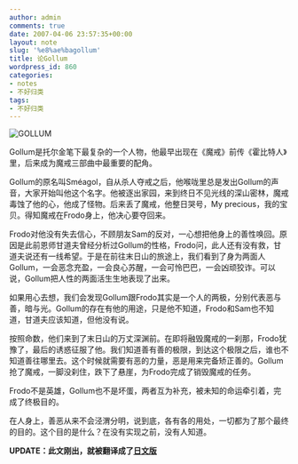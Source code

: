 ```yaml
---
author: admin
comments: true
date: 2007-04-06 23:57:35+00:00
layout: note
slug: '%e8%ae%bagollum'
title: 论Gollum
wordpress_id: 860
categories:
- notes
- 不好归类
tags:
- 不好归类
---
```


![GOLLUM](http://farm1.static.flickr.com/228/448862275_e566abd7b0_m.jpg)

Gollum是托尔金笔下最复杂的一个人物，他最早出现在《魔戒》前传《霍比特人》里，后来成为魔戒三部曲中最重要的配角。

Gollum的原名叫Sméagol，自从杀人夺戒之后，他喉咙里总是发出Gollum的声音，大家开始叫他这个名字。他被逐出家园，来到终日不见光线的深山密林，魔戒毒蚀了他的心，他成了怪物。后来丢了魔戒，他整日哭号，My precious，我的宝贝。得知魔戒在Frodo身上，他决心要夺回来。

Frodo对他没有失去信心，不顾朋友Sam的反对，一心想把他身上的善性唤回。原因是此前恩师甘道夫曾经分析过Gollum的性格，Frodo问，此人还有没有救，甘道夫说还有一线希望。于是在前往末日山的旅途上，我们看到了身为两面人Gollum，一会恶念充盈，一会良心苏醒，一会可怜巴巴，一会凶顽狡诈。可以说，Gollum把人性的两面活生生地表现了出来。

如果用心去想，我们会发现Gollum跟Frodo其实是一个人的两极，分别代表恶与善，暗与光。Gollum的存在有他的用途，只是他不知道，Frodo和Sam也不知道，甘道夫应该知道，但他没有说。

按照命数，他们来到了末日山的万丈深渊前。在即将融毁魔戒的一刹那，Frodo犹豫了，最后的诱惑征服了他。我们知道善有善的极限，到达这个极限之后，谁也不知道善往哪里去。这个时候就需要有恶的力量，恶是用来完备矫正善的。Gollum抢了魔戒，一脚没刹住，跌下了悬崖，为Frodo完成了销毁魔戒的任务。

Frodo不是英雄，Gollum也不是坏蛋，两者互为补充，被未知的命运牵引着，完成了终极目的。

在人身上，善恶从来不会泾渭分明，说到底，各有各的用处，一切都为了那个最终的目的。这个目的是什么？在没有实现之前，没有人知道。

**UPDATE：此文刚出，就被翻译成了[日文版](http://www.sinowish.com/archives/142)**
